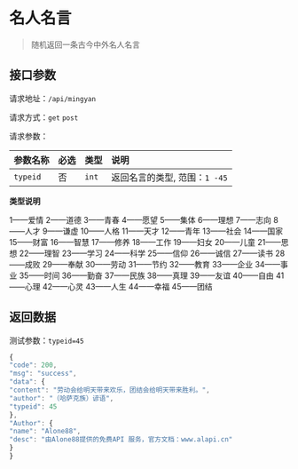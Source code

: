 # 名人名言

> 随机返回一条古今中外名人名言

## 接口参数

请求地址：`/api/mingyan`

请求方式：`get` `post`

请求参数：

| 参数名称 | 必选 | 类型 | 说明 |
| :--- | :--- | :--- | :--- |
| `typeid` | 否 | `int` | 返回名言的类型, 范围：`1 -45` |

**类型说明**

1——爱情 2——道德 3——青春 4——愿望 5——集体 6——理想 7——志向 8——人才 9——谦虚 10——人格 11——天才 12——青年 13——社会 14——国家 15——财富 16——智慧 17——修养 18——工作 19——妇女 20——儿童 21——思想 22——理智 23——学习 24——科学 25——信仰 26——诚信 27——读书 28——成败 29——奉献 30——劳动 31——节约 32——教育 33——企业 34——事业 35——时间 36——勤奋 37——民族 38——真理 39——友谊 40——自由 41——心理 42——心灵 43——人生 44——幸福 45——团结

## 返回数据

测试参数：`typeid=45`

```javascript
{
"code": 200,
"msg": "success",
"data": {
"content": "劳动会给明天带来欢乐，团结会给明天带来胜利。",
"author": "（哈萨克族）谚语",
"typeid": 45
},
"Author": {
"name": "Alone88",
"desc": "由Alone88提供的免费API 服务，官方文档：www.alapi.cn"
}
}
```

